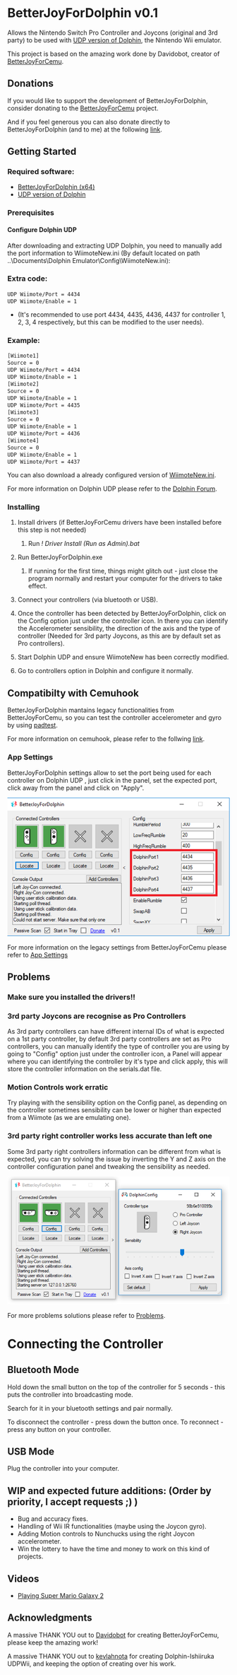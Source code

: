 # BetterJoyForDolphin v0.1

Allows the Nintendo Switch Pro Controller and Joycons (original and 3rd party) to be used with [UDP version of Dolphin](https://mega.nz/#!Zx4TUQyZ!wc8-lbViJb4ZK1XXXrTVA6om_7Oc8s_6Ot4oX0-YYi0), the Nintendo Wii emulator.

This project is based on the amazing work done by Davidobot, creator of [BetterJoyForCemu](https://github.com/Davidobot/BetterJoyForCemu).

## Donations

If you would like to support the development of BetterJoyForDolphin, consider donating to the [BetterJoyForCemu](https://www.paypal.me/DavidKhachaturov/5) project.

And if you feel generous you can also donate directly to BetterJoyForDolphin (and to me) at the following [link](https://www.paypal.me/yuk27/3).

## Getting Started

### Required software:
* [BetterJoyForDolphin (x64)](https://drive.google.com/file/d/1khZeiImVFSEpsl-TIQdA165rACsAGSmK/view)
* [UDP version of Dolphin](https://mega.nz/#!Zx4TUQyZ!wc8-lbViJb4ZK1XXXrTVA6om_7Oc8s_6Ot4oX0-YYi0)

### Prerequisites

#### Configure Dolphin UDP

After downloading and extracting UDP Dolphin, you need to manually add the port information to WiimoteNew.ini (By default located on path ..\Documents\Dolphin Emulator\Config\WiimoteNew.ini):

### Extra code: 
```
UDP Wiimote/Port = 4434 
UDP Wiimote/Enable = 1
```

* (It's recommended to use port 4434, 4435, 4436, 4437 for controller 1, 2, 3, 4 respectively, but this can be modified to the user needs).

### Example:
```
[Wiimote1] 
Source = 0
UDP Wiimote/Port = 4434
UDP Wiimote/Enable = 1
[Wiimote2]
Source = 0
UDP Wiimote/Enable = 1
UDP Wiimote/Port = 4435
[Wiimote3]
Source = 0
UDP Wiimote/Enable = 1
UDP Wiimote/Port = 4436
[Wiimote4]
Source = 0
UDP Wiimote/Enable = 1
UDP Wiimote/Port = 4437
```

You can also download a already configured version of [WiimoteNew.ini](https://drive.google.com/file/d/1tt0Misr_7DRHsGxq4lUggrtC0-6o9Cqz/view).

For more information on Dolphin UDP please refer to the [Dolphin Forum](https://forums.dolphin-emu.org/Thread-unofficial-udpmote-for-android).

### Installing

1. Install drivers (if BetterJoyForCemu drivers have been installed before this step is not needed)
    1. Run *! Driver Install (Run as Admin).bat*
    
2. Run BetterJoyForDolphin.exe
    1. If running for the first time, things might glitch out - just close the program normally and restart your computer for the drivers to take effect.
    
3. Connect your controllers (via bluetooth or USB).

4. Once the controller has been detected by BetterJoyForDolphin, click on the Config option just under the controller icon. In there you can identify the Accelerometer sensibility, the direction of the axis and the type of controller (Needed for 3rd party Joycons, as this are by default set as Pro controllers).

5. Start Dolphin UDP and ensure WiimoteNew has been correctly modified.

6. Go to controllers option in Dolphin and configure it normally.

## Compatibilty with Cemuhook

BetterJoyForDolphin mantains legacy functionalities from BetterJoyForCemu, so you can test the controller accelerometer and gyro by using [padtest](https://files.sshnuke.net/PadTest_1011.zip).

For more information on cemuhook, please refer to the follwing [link](https://cemuhook.sshnuke.net/padudpserver.html).

### App Settings

BetterJoyForDolphin settings allow to set the port being used for each controller on Dolphin UDP , just click in the panel, set the expected port, click away from the panel and click on "Apply".

![Example](./Examples/Dolphinports.PNG)

For more information on the legacy settings from BetterJoyForCemu please refer to [App Settings](https://github.com/Davidobot/BetterJoyForCemu/blob/master/README.md)

## Problems
### Make sure you installed the drivers!!

### 3rd party Joycons are recognise as Pro Controllers
As 3rd party controllers can have different internal IDs of what is expected on a 1st party controller, by default 3rd party controllers are set as Pro controllers, you can manually identify the type of controller you are using by going to "Config" option just under the controller icon, a Panel will appear where you can identifying the controller by it's type and click apply, this will store the controller information on the serials.dat file.

### Motion Controls work erratic

Try playing with the sensibility option on the Config panel, as depending on the controller sometimes sensibility can be lower or higher than expected from a Wiimote (as we are emulating one).

### 3rd party right controller works less accurate than left one 

Some 3rd party right controllers information can be different from what is expected, you can try solving the issue by inverting the Y and Z axis on the controller configuration panel and tweaking the sensibility as needed.

![Example](./Examples/3rdRight.PNG)

For more problems solutions please refer to [Problems](https://github.com/Davidobot/BetterJoyForCemu/blob/master/README.md).


# Connecting the Controller
## Bluetooth Mode
Hold down the small button on the top of the controller for 5 seconds - this puts the controller into broadcasting mode.

Search for it in your bluetooth settings and pair normally.

To disconnect the controller - press down the button once. To reconnect - press any button on your controller.

## USB Mode
Plug the controller into your computer.

## WIP and expected future additions: (Order by priority, I accept requests ;) ) 

* Bug and accuracy fixes.
* Handling of Wii IR functionalities (maybe using the Joycon gyro).
* Adding Motion controls to Nunchucks using the right Joycon accelerometer.
* Win the lottery to have the time and money to work on this kind of projects.

## Videos
* [Playing Super Mario Galaxy 2](https://youtu.be/ZCq107Qthkw)

## Acknowledgments

A massive THANK YOU out to [Davidobot](https://github.com/Davidobot) for creating BetterJoyForCemu, please keep the amazing work!

A massive THANK YOU out to [kevlahnota](https://github.com/kevlahnota) for creating Dolphin-Ishiiruka UDPWii, and keeping the option of creating over his work.

